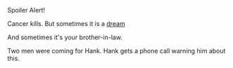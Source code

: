 Spoiler Alert!

Cancer kills. But sometimes it is a [dream](../marshmallow.md)

And sometimes it's your brother-in-law.

Two men were coming for Hank. Hank gets a phone call warning him about this.